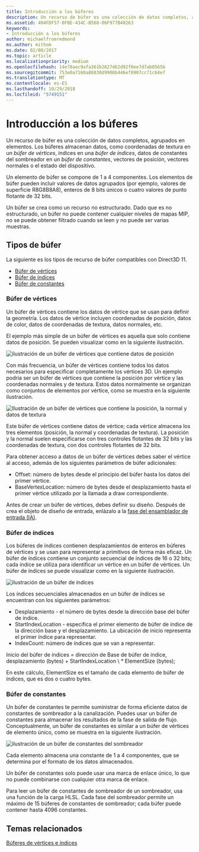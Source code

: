 ```yaml
---
title: Introducción a los búferes
description: Un recurso de búfer es una colección de datos completos, agrupados en elementos.
ms.assetid: 494FDF57-0FBE-434C-B568-06F977B40263
keywords:
- Introducción a los búferes
author: michaelfromredmond
ms.author: mithom
ms.date: 02/08/2017
ms.topic: article
ms.localizationpriority: medium
ms.openlocfilehash: 14e78aec9afa361b2627d62d92f0ee7d7ab0565b
ms.sourcegitcommit: 753e0a7160a88830d9908b446ef0907cc71c64e7
ms.translationtype: MT
ms.contentlocale: es-ES
ms.lasthandoff: 10/29/2018
ms.locfileid: "5749151"
---
```

# <a name="introduction-to-buffers"></a>Introducción a los búferes


Un recurso de búfer es una colección de datos completos, agrupados en elementos. Los búferes almacenan datos, como coordenadas de textura en un *búfer de vértices*, índices en una *búfer de índices*, datos de constantes del sombreador en un *búfer de constantes*, vectores de posición, vectores normales o el estado del dispositivo.

Un elemento de búfer se compone de 1 a 4 componentes. Los elementos de búfer pueden incluir valores de datos agrupados (por ejemplo, valores de superficie R8G8B8A8), enteros de 8 bits únicos o cuatro valores de punto flotante de 32 bits.

Un búfer se crea como un recurso no estructurado. Dado que es no estructurado, un búfer no puede contener cualquier niveles de mapas MIP, no se puede obtener filtrado cuando se leen y no puede ser varias muestras.

## <a name="span-idbuffertypesspanspan-idbuffertypesspanspan-idbuffertypesspanbuffer-types"></a><span id="Buffer_Types"></span><span id="buffer_types"></span><span id="BUFFER_TYPES"></span>Tipos de búfer


La siguiente es los tipos de recurso de búfer compatibles con Direct3D 11.

-   [Búfer de vértices](#vertex-buffer)
-   [Búfer de índices](#index-buffer)
-   [Búfer de constantes](#shader-constant-buffer)

### <a name="span-idvertexbufferspanspan-idvertexbufferspanspan-idvertexbufferspanspan-idvertex-bufferspanvertex-buffer"></a><span id="Vertex_Buffer"></span><span id="vertex_buffer"></span><span id="VERTEX_BUFFER"></span><span id="vertex-buffer"></span>Búfer de vértices

Un búfer de vértices contiene los datos de vértice que se usan para definir la geometría. Los datos de vértice incluyen coordenadas de posición, datos de color, datos de coordenadas de textura, datos normales, etc.

El ejemplo más simple de un búfer de vértices es aquella que solo contiene datos de posición. Se pueden visualizar como en la siguiente ilustración.

![ilustración de un búfer de vértices que contiene datos de posición](images/d3d10-resources-single-element-vb2.png)

Con más frecuencia, un búfer de vértices contiene todos los datos necesarios para especificar completamente los vértices 3D. Un ejemplo podría ser un búfer de vértices que contiene la posición por vértice y las coordenadas normales y de textura. Estos datos normalmente se organizan como conjuntos de elementos por vértice, como se muestra en la siguiente ilustración.

![Ilustración de un búfer de vértices que contiene la posición, la normal y datos de textura](images/d3d10-vertex-buffer-element.png)

Este búfer de vértices contiene datos de vértice; cada vértice almacena los tres elementos (posición, la normal y coordenadas de textura). La posición y la normal suelen especificarse con tres controles flotantes de 32 bits y las coordenadas de textura, con dos controles flotantes de 32 bits.

Para obtener acceso a datos de un búfer de vértices debes saber el vértice al acceso, además de los siguientes parámetros de búfer adicionales:

-   Offset: número de bytes desde el principio del búfer hasta los datos del primer vértice.
-   BaseVertexLocation: número de bytes desde el desplazamiento hasta el primer vértice utilizado por la llamada a draw correspondiente.

Antes de crear un búfer de vértices, debes definir su diseño. Después de crea el objeto de diseño de entrada, enlázalo a la [fase del ensamblador de entrada (IA)](input-assembler-stage--ia-.md).

### <a name="span-idindexbufferspanspan-idindexbufferspanspan-idindexbufferspanspan-idindex-bufferspanindex-buffer"></a><span id="Index_Buffer"></span><span id="index_buffer"></span><span id="INDEX_BUFFER"></span><span id="index-buffer"></span>Búfer de índices

Los búferes de índices contienen desplazamientos de enteros en búferes de vértices y se usan para representar a primitivos de forma más eficaz. Un búfer de índices contiene un conjunto secuencial de índices de 16 o 32 bits; cada índice se utiliza para identificar un vértice en un búfer de vértices. Un búfer de índices se puede visualizar como en la siguiente ilustración.

![ilustración de un búfer de índices](images/d3d10-index-buffer.png)

Los índices secuenciales almacenados en un búfer de índices se encuentran con los siguientes parámetros:

-   Desplazamiento - el número de bytes desde la dirección base del búfer de índice.
-   StartIndexLocation - especifica el primer elemento de búfer de índice de la dirección base y el desplazamiento. La ubicación de inicio representa el primer índice para representar.
-   IndexCount: número de índices que se van a representar.

Inicio del búfer de índices = dirección de Base de búfer de índice, desplazamiento (bytes) + StartIndexLocation \ * ElementSize (bytes);

En este cálculo, ElementSize es el tamaño de cada elemento de búfer de índices, que es dos o cuatro bytes.

### <a name="span-idshaderconstantbufferspanspan-idshaderconstantbufferspanspan-idshaderconstantbufferspanspan-idshader-constant-bufferspanconstant-buffer"></a><span id="Shader_Constant_Buffer"></span><span id="shader_constant_buffer"></span><span id="SHADER_CONSTANT_BUFFER"></span><span id="shader-constant-buffer"></span>Búfer de constantes

Un búfer de constantes te permite suministrar de forma eficiente datos de constantes de sombreador a la canalización. Puedes usar un búfer de constantes para almacenar los resultados de la fase de salida de flujo. Conceptualmente, un búfer de constantes es similar a un búfer de vértices de elemento único, como se muestra en la siguiente ilustración.

![ilustración de un búfer de constantes del sombreador](images/d3d10-shader-resource-buffer.png)

Cada elemento almacena una constante de 1 a 4 componentes, que se determina por el formato de los datos almacenados.

Un búfer de constantes solo puede usar una marca de enlace único, lo que no puede combinarse con cualquier otra marca de enlace.

Para leer un búfer de constantes de sombreador de un sombreador, usa una función de la carga HLSL. Cada fase del sombreador permite un máximo de 15 búferes de constantes de sombreador; cada búfer puede contener hasta 4096 constantes.

## <a name="span-idrelated-topicsspanrelated-topics"></a><span id="related-topics"></span>Temas relacionados


[Búferes de vértices e índices](vertex-and-index-buffers.md)

 

 




